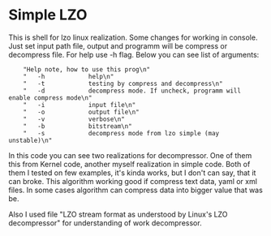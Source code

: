 # Simple LZO

This is shell for lzo linux realization. Some changes for working in console.
Just set input path file, output and programm will be compress or decompress file.
For help use -h flag. Below you can see list of arguments:
 
        "Help note, how to use this prog\n"
        "   -h            help\n"
        "   -t            testing by compress and decompress\n"
        "   -d            decompress mode. If uncheck, programm will enable compress mode\n"
        "   -i            input file\n"
        "   -o            output file\n"
        "   -v            verbose\n"
        "   -b            bitstream\n"
        "   -s            decompress mode from lzo simple (may unstable)\n"

In this code you can see two realizations for decompressor. One of them this from Kernel code, another myself realization in simple code. Both of them I tested on few examples, it's kinda works, but I don't can say, that it can broke.
This algorithm working good if compress text data, yaml or xml files. In some cases algorithm can compress data into bigger value that was be.

Also I used file "LZO stream format as understood by Linux's LZO decompressor" for understanding of work decompressor.
